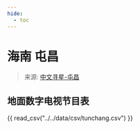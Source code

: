 ```yaml
---
hide:
  - toc
---
```


# 海南 屯昌

> 来源: [中文寻星-屯昌](http://dtmb.saoing.com/tunchang.htm)

## 地面数字电视节目表

{{ read_csv("../../data/csv/tunchang.csv") }}
